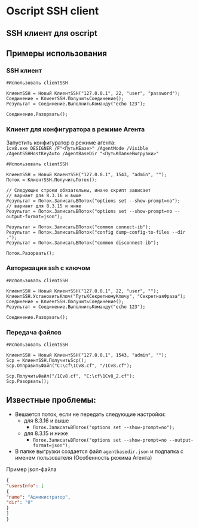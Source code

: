 # Oscript SSH client 

## SSH клиент для oscript

## Примеры использования
### SSH клиент

```bsl
#Использовать clientSSH
    
КлиентSSH = Новый КлиентSSH("127.0.0.1", 22, "user", "password");
Соединение = КлиентSSH.ПолучитьСоединение();
Результат = Соединение.ВыполнитьКоманду("echo 123");   
    
Соединение.Разорвать();

```

### Клиент для конфигуратора в режиме Агента 

Запустить конфигуратор в режиме агента:  
`
1cv8.exe DESIGNER /F"<ПутьКБазе>" /AgentMode /Visible /AgentSSHHostKeyAuto /AgentBaseDir "<ПутьКПапкеВыгрузки>"
`


```bsl
#Использовать clientSSH

КлиентSSH = Новый КлиентSSH("127.0.0.1", 1543, "admin", "");
Поток = КлиентSSH.ПолучитьПоток();

// Следующие строки обязательны, иначе скрипт зависает
// вариант для 8.3.16 и выше
Результат = Поток.ЗаписатьВПоток("options set --show-prompt=no");
// вариант для 8.3.15 и ниже
Результат = Поток.ЗаписатьВПоток("options set --show-prompt=no --output-format=json");

Результат = Поток.ЗаписатьВПоток("common connect-ib");
Результат = Поток.ЗаписатьВПоток("config dump-config-to-files --dir .");
Результат = Поток.ЗаписатьВПоток("common disconnect-ib");

Поток.Разорвать();

```


### Авторизация ssh с ключом

```bsl
#Использовать clientSSH
    
КлиентSSH = Новый КлиентSSH("127.0.0.1", 22, "user", "");
КлиентSSH.УстановитьКлюч("ПутьКСекретномуКлючу", "СекретнаяФраза");
Соединение = КлиентSSH.ПолучитьСоединение();
Результат = Соединение.ВыполнитьКоманду("echo 123");   
    
Соединение.Разорвать();

```

### Передача файлов

```bsl
#Использовать clientSSH
    
КлиентSSH = Новый КлиентSSH("127.0.0.1", 1543, "admin", "");
Scp = КлиентSSH.ПолучитьScp();
Scp.ОтправитьФайл("C:\cf\1Cv8.cf", "/1Cv8.cf");

Scp.ПолучитьФайл("/1Cv8.cf", "C:\cf\1Cv8_2.cf");
Scp.Разорвать();

```

## Известные проблемы:
* Вешается поток, если не передать следующие настройки:  
  - для 8.3.16 и выше
    - `Поток.ЗаписатьВПоток("options set --show-prompt=no");`  
  - для 8.3.15 и ниже
    - `Поток.ЗаписатьВПоток("options set --show-prompt=no --output-format=json");`  
 * В папке выгрузки создается файл `agentbasedir.json` и подпапка с именем пользователя (Особенность режима Агента)

Пример json-файла

```json
{
"usersInfo": [
{
"name": "Администратор",
"dir": "0"
}
]
}
```

